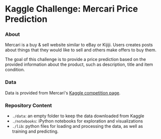 # Kaggle Challenge: Mercari Price Prediction

### About

Mercari is a buy & sell website similar to eBay or Kijiji. Users creates posts about things that they would like to sell and others make offers to buy them.

The goal of this challenge is to provide a price prediction based on the provided information about the product, such as description, title and item condition.


### Data

Data is provided from Mercari's [Kaggle competition page](https://www.kaggle.com/c/mercari-price-suggestion-challenge/data).


### Repository Content

- `./data`: an empty folder to keep the data downloaded from Kaggle
- `./notebooks`: iPython notebooks for exploration and visualizations
- `./lib`: python files for loading and processing the data, as well as training and predicting.

